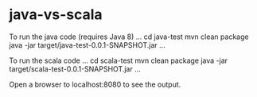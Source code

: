 java-vs-scala
=============
To run the java code (requires Java 8)
...
cd java-test
mvn clean package
java -jar target/java-test-0.0.1-SNAPSHOT.jar
...

To run the scala code
...
cd scala-test
mvn clean package
java -jar target/scala-test-0.0.1-SNAPSHOT.jar
...

Open a browser to localhost:8080 to see the output.

